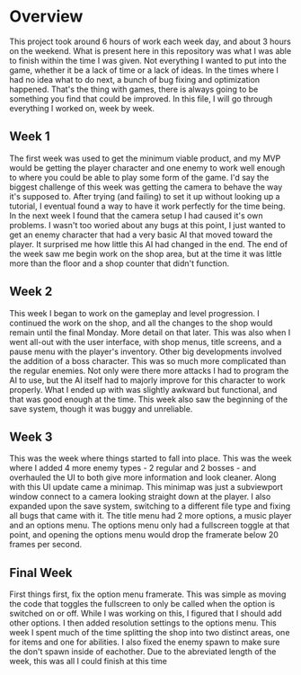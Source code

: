 # Overview
This project took around 6 hours of work each week day, and about 3 hours on the weekend. What is present here in this repository was what I was able to finish within the time I was given. Not everything I wanted to put into the game, whether it be a lack of time or a lack of ideas. In the times where I had no idea what to do next, a bunch of bug fixing and optimization happened. That's the thing with games, there is always going to be something you find that could be improved. In this file, I will go through everything I worked on, week by week.

## Week 1
The first week was used to get the minimum viable product, and my MVP would be getting the player character and one enemy to work well enough to where you could be able to play some form of the game. I'd say the biggest challenge of this week was getting the camera to behave the way it's supposed to. After trying (and failing) to set it up without looking up a tutorial, I eventual found a way to have it work perfectly for the time being. In the next week I found that the camera setup I had caused it's own problems. I wasn't too woried about any bugs at this point, I just wanted to get an enemy character that had a very basic AI that moved toward the player. It surprised me how little this AI had changed in the end. The end of the week saw me begin work on the shop area, but at the time it was little more than the floor and a shop counter that didn't function.

## Week 2
This week I began to work on the gameplay and level progression. I continued the work on the shop, and all the changes to the shop would remain until the final Monday. More detail on that later. This was also when I went all-out with the user interface, with shop menus, title screens, and a pause menu with the player's inventory. Other big developments involved the addition of a boss character. This was so much more complicated than the regular enemies. Not only were there more attacks I had to program the AI to use, but the AI itself had to majorly improve for this character to work properly. What I ended up with was slightly awkward but functional, and that was good enough at the time. This week also saw the beginning of the save system, though it was buggy and unreliable.

## Week 3
This was the week where things started to fall into place. This was the week where I added 4 more enemy types - 2 regular and 2 bosses - and overhauled the UI to both give more information and look cleaner. Along with this UI update came a minimap. This minimap was just a subviewport window connect to a camera looking straight down at the player. I also expanded upon the save system, switching to a different file type and fixing all bugs that came with it. The title menu had 2 more options, a music player and an options menu. The options menu only had a fullscreen toggle at that point, and opening the options menu would drop the framerate below 20 frames per second.

## Final Week
First things first, fix the option menu framerate. This was simple as moving the code that toggles the fullscreen to only be called when the option is switched on or off. While I was working on this, I figured that I should add other options. I then added resolution settings to the options menu. This week I spent much of the time splitting the shop into two distinct areas, one for items and one for abilities. I also fixed the enemy spawn to make sure the don't spawn inside of eachother. Due to the abreviated length of the week, this was all I could finish at this time
